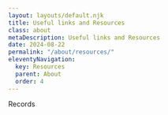 ```yaml
---
layout: layouts/default.njk
title: Useful links and Resources
class: about
metaDescription: Useful links and Resources
date: 2024-08-22
permalink: "/about/resources/"
eleventyNavigation:
  key: Resources
  parent: About
  order: 4
---
```

Records
```


